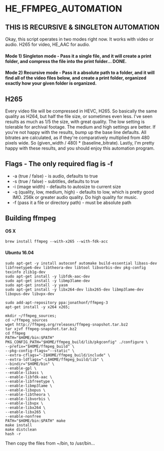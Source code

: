 # HE_FFMPEG_AUTOMATION
##	THIS IS RECURSIVE & SINGLETON AUTOMATION

Okay, this script operates in two modes right now. It works with video or audio. H265 for video, HE_AAC for audio.
####	Mode 1) Singleton mode - Pass it a single file, and it will create a print folder, and compress the file into the print folder... DONE.
####	Mode 2)	Recursive mode - Pass it a absolute path to a folder, and it will find all of the video files below, and create a print folder, organized exactly how your given folder is organized.

##	H265
Every video file will be compressed in HEVC, H265. So basically the same quality as H264, but half the file size, or sometimes even less. I've seen results as much as 1/5 the size, with great quality. The low setting is tolerable for archival footage. The medium and high settings are better. If you're not happy with the results, bump up the base line defaults. All bitrates are calculated, as if they're comparatively multiplied from 480 pixels wide. So (given_width / 480) * (baseline_bitrate). Lastly, I'm pretty happy with these results, and you should enjoy this automation program.

##	Flags - The only required flag is -f
*	-a (true / false) - is audio, defaults to true
*	-s (true / false) - subtitles, defaults to true
* -i (image width) - defaults to autosize to current size
* -q (quality, low, medium, high) - defaults to low, which is pretty good IMO. 256k or greater audio quality. Do high quality for music.
* -f (pass it a file or directory path) - must be absolute path

##	Building ffmpeg
####	OS X
`brew install ffmpeg --with-x265 --with-fdk-acc`
####	Ubuntu 16.04
```sudo apt-get -y install cifs-util tmux vim iotop iftop htop openvpn
sudo apt-get -y install autoconf automake build-essential libass-dev libfreetype6-dev libtheora-dev libtool libvorbis-dev pkg-config texinfo zlib1g-dev
sudo apt-get install -y libfdk-aac-dev
sudo apt-get install -y libmp3lame-dev
sudo apt-get install -y yasm
sudo apt-get install -y libx264-dev libx265-dev libmp3lame-dev libopus-dev libvpx-dev

sudo add-apt-repository ppa:jonathonf/ffmpeg-3
apt-get install -y x264 x265;

mkdir ~/ffmpeg_sources;
cd ~/ffmpeg_sources
wget http://ffmpeg.org/releases/ffmpeg-snapshot.tar.bz2
tar xjvf ffmpeg-snapshot.tar.bz2
cd ffmpeg
PATH="$HOME/bin:$PATH" PKG_CONFIG_PATH="$HOME/ffmpeg_build/lib/pkgconfig" ./configure \
--prefix="$HOME/ffmpeg_build" \
--pkg-config-flags="--static" \
--extra-cflags="-I$HOME/ffmpeg_build/include" \
--extra-ldflags="-L$HOME/ffmpeg_build/lib" \
--bindir="$HOME/bin" \
--enable-gpl \
--enable-libass \
--enable-libfdk-aac \
--enable-libfreetype \
--enable-libmp3lame \
--enable-libopus \
--enable-libtheora \
--enable-libvorbis \
--enable-libvpx \
--enable-libx264 \
--enable-libx265 \
--enable-nonfree
PATH="$HOME/bin:$PATH" make
make install
make distclean
hash -r
```
Then copy the files from ~/bin, to /usr/bin...
